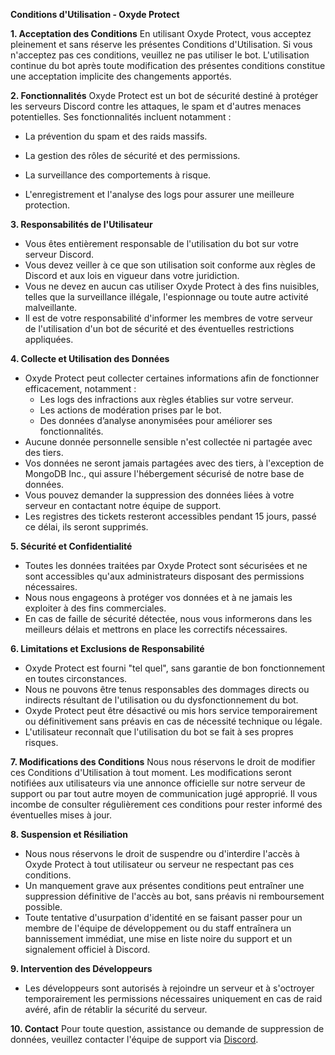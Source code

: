 **Conditions d'Utilisation - Oxyde Protect**

**1. Acceptation des Conditions**
En utilisant Oxyde Protect, vous acceptez pleinement et sans réserve les présentes Conditions d'Utilisation. Si vous n'acceptez pas ces conditions, veuillez ne pas utiliser le bot. L'utilisation continue du bot après toute modification des présentes conditions constitue une acceptation implicite des changements apportés.

**2. Fonctionnalités**
Oxyde Protect est un bot de sécurité destiné à protéger les serveurs Discord contre les attaques, le spam et d'autres menaces potentielles. Ses fonctionnalités incluent notamment :

- La prévention du spam et des raids massifs.

- La gestion des rôles de sécurité et des permissions.

- La surveillance des comportements à risque.

- L'enregistrement et l'analyse des logs pour assurer une meilleure protection.

**3. Responsabilités de l'Utilisateur**

- Vous êtes entièrement responsable de l'utilisation du bot sur votre serveur Discord.
- Vous devez veiller à ce que son utilisation soit conforme aux règles de Discord et aux lois en vigueur dans votre juridiction.
- Vous ne devez en aucun cas utiliser Oxyde Protect à des fins nuisibles, telles que la surveillance illégale, l'espionnage ou toute autre activité malveillante.
- Il est de votre responsabilité d'informer les membres de votre serveur de l'utilisation d'un bot de sécurité et des éventuelles restrictions appliquées.

**4. Collecte et Utilisation des Données**

- Oxyde Protect peut collecter certaines informations afin de fonctionner efficacement, notamment :
  - Les logs des infractions aux règles établies sur votre serveur.
  - Les actions de modération prises par le bot.
  - Des données d’analyse anonymisées pour améliorer ses fonctionnalités.
- Aucune donnée personnelle sensible n'est collectée ni partagée avec des tiers.
- Vos données ne seront jamais partagées avec des tiers, à l'exception de MongoDB Inc., qui assure l'hébergement sécurisé de notre base de données.
- Vous pouvez demander la suppression des données liées à votre serveur en contactant notre équipe de support.
- Les registres des tickets resteront accessibles pendant 15 jours, passé ce délai, ils seront supprimés.

**5. Sécurité et Confidentialité**

- Toutes les données traitées par Oxyde Protect sont sécurisées et ne sont accessibles qu'aux administrateurs disposant des permissions nécessaires.
- Nous nous engageons à protéger vos données et à ne jamais les exploiter à des fins commerciales.
- En cas de faille de sécurité détectée, nous vous informerons dans les meilleurs délais et mettrons en place les correctifs nécessaires.

**6. Limitations et Exclusions de Responsabilité**

- Oxyde Protect est fourni "tel quel", sans garantie de bon fonctionnement en toutes circonstances.
- Nous ne pouvons être tenus responsables des dommages directs ou indirects résultant de l'utilisation ou du dysfonctionnement du bot.
- Oxyde Protect peut être désactivé ou mis hors service temporairement ou définitivement sans préavis en cas de nécessité technique ou légale.
- L'utilisateur reconnaît que l'utilisation du bot se fait à ses propres risques.

**7. Modifications des Conditions**
Nous nous réservons le droit de modifier ces Conditions d'Utilisation à tout moment. Les modifications seront notifiées aux utilisateurs via une annonce officielle sur notre serveur de support ou par tout autre moyen de communication jugé approprié. Il vous incombe de consulter régulièrement ces conditions pour rester informé des éventuelles mises à jour.

**8. Suspension et Résiliation**

- Nous nous réservons le droit de suspendre ou d'interdire l'accès à Oxyde Protect à tout utilisateur ou serveur ne respectant pas ces conditions.
- Un manquement grave aux présentes conditions peut entraîner une suppression définitive de l'accès au bot, sans préavis ni remboursement possible.
- Toute tentative d'usurpation d'identité en se faisant passer pour un membre de l'équipe de développement ou du staff entraînera un bannissement immédiat, une mise en liste noire du support et un signalement officiel à Discord.

**9. Intervention des Développeurs**

- Les développeurs sont autorisés à rejoindre un serveur et à s'octroyer temporairement les permissions nécessaires uniquement en cas de raid avéré, afin de rétablir la sécurité du serveur.

**10. Contact**
Pour toute question, assistance ou demande de suppression de données, veuillez contacter l'équipe de support via [Discord](https://discord.gg/uJC8QR9Yky).

